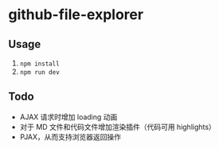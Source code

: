 # github-file-explorer

## Usage

1. `npm install`
2. `npm run dev`

## Todo

- AJAX 请求时增加 loading 动画
- 对于 MD 文件和代码文件增加渲染插件（代码可用 highlights）
- PJAX，从而支持浏览器返回操作
